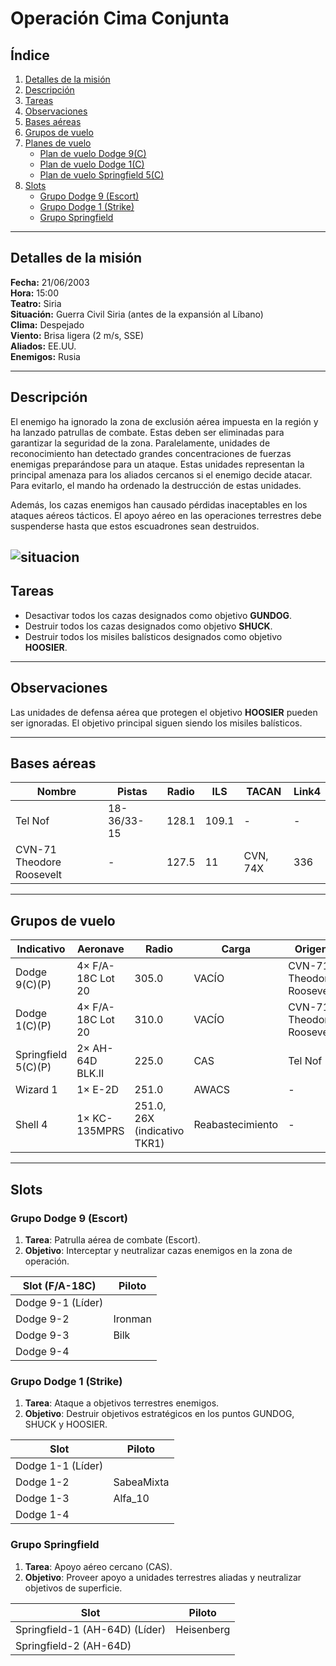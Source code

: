 # Operación Cima Conjunta

## Índice
1. [Detalles de la misión](#detalles-de-la-mision)
2. [Descripción](#descripcion)
3. [Tareas](#tareas)
4. [Observaciones](#observaciones)
5. [Bases aéreas](#bases-aereas)
6. [Grupos de vuelo](#grupos-de-vuelo)
7. [Planes de vuelo](#planes-de-vuelo)
   - [Plan de vuelo Dodge 9(C)](#plan-de-vuelo-dodge-9c)
   - [Plan de vuelo Dodge 1(C)](#plan-de-vuelo-dodge-1c)
   - [Plan de vuelo Springfield 5(C)](#plan-de-vuelo-springfield-5c)
8. [Slots](#slots)
   - [Grupo Dodge 9 (Escort)](#grupo-dodge-9-cap)
   - [Grupo Dodge 1 (Strike)](#grupo-dodge-1-strike)
   - [Grupo Springfield](#grupo-springfield)

---

## Detalles de la misión
**Fecha:** 21/06/2003  
**Hora:** 15:00  
**Teatro:** Siria  
**Situación:** Guerra Civil Siria (antes de la expansión al Líbano)  
**Clima:** Despejado  
**Viento:** Brisa ligera (2 m/s, SSE)  
**Aliados:** EE.UU.  
**Enemigos:** Rusia  

---

## Descripción

El enemigo ha ignorado la zona de exclusión aérea impuesta en la región y ha lanzado patrullas de combate. Estas deben ser eliminadas para garantizar la seguridad de la zona. Paralelamente, unidades de reconocimiento han detectado grandes concentraciones de fuerzas enemigas preparándose para un ataque. Estas unidades representan la principal amenaza para los aliados cercanos si el enemigo decide atacar. Para evitarlo, el mando ha ordenado la destrucción de estas unidades. 

Además, los cazas enemigos han causado pérdidas inaceptables en los ataques aéreos tácticos. El apoyo aéreo en las operaciones terrestres debe suspenderse hasta que estos escuadrones sean destruidos.

![situacion](https://i.ibb.co/1t5CnJQb/situacion.png)
---

## Tareas
- Desactivar todos los cazas designados como objetivo **GUNDOG**.
- Destruir todos los cazas designados como objetivo **SHUCK**.
- Destruir todos los misiles balísticos designados como objetivo **HOOSIER**.

---

## Observaciones
Las unidades de defensa aérea que protegen el objetivo **HOOSIER** pueden ser ignoradas. El objetivo principal siguen siendo los misiles balísticos.

---

## Bases aéreas
| Nombre | Pistas | Radio | ILS | TACAN | Link4 |
|--------|--------|-------|-----|-------|-------|
| Tel Nof | 18-36/33-15 | 128.1 | 109.1 | - | - |
| CVN-71 Theodore Roosevelt | - | 127.5 | 11 | CVN, 74X | 336 |

---

## Grupos de vuelo
| Indicativo | Aeronave | Radio | Carga | Origen |
|------------|----------|-------|-------|--------|
| Dodge 9(C)(P) | 4× F/A-18C Lot 20 | 305.0 | VACÍO | CVN-71 Theodore Roosevelt |
| Dodge 1(C)(P) | 4× F/A-18C Lot 20 | 310.0 | VACÍO | CVN-71 Theodore Roosevelt |
| Springfield 5(C)(P) | 2× AH-64D BLK.II | 225.0 | CAS | Tel Nof |
| Wizard 1 | 1× E-2D | 251.0 | AWACS | - |
| Shell 4 | 1× KC-135MPRS | 251.0, 26X (indicativo TKR1) | Reabastecimiento | - |

---

## Slots

### Grupo Dodge 9 (Escort)
1. **Tarea**: Patrulla aérea de combate (Escort).
2. **Objetivo**: Interceptar y neutralizar cazas enemigos en la zona de operación.

| Slot (F/A-18C) | Piloto |
|------|--------|
| Dodge 9-1 (Líder) |        |
| Dodge 9-2 |   Ironman     |
| Dodge 9-3 |    Bilk    |
| Dodge 9-4 |        |

### Grupo Dodge 1 (Strike)
1. **Tarea**: Ataque a objetivos terrestres enemigos.
2. **Objetivo**: Destruir objetivos estratégicos en los puntos GUNDOG, SHUCK y HOOSIER.

| Slot | Piloto |
|------|--------|
| Dodge 1-1 (Líder) |        |
| Dodge 1-2 |    SabeaMixta    |
| Dodge 1-3 |    Alfa_10    |
| Dodge 1-4 |        |

### Grupo Springfield
1. **Tarea**: Apoyo aéreo cercano (CAS).
2. **Objetivo**: Proveer apoyo a unidades terrestres aliadas y neutralizar objetivos de superficie.

| Slot | Piloto |
|------|--------|
| Springfield-1 (AH-64D) (Líder) |    Heisenberg    |
| Springfield-2 (AH-64D) |        |
